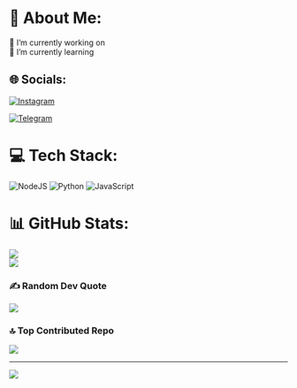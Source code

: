 # 💫 About Me:
🔭 I’m currently working on<br>🌱 I’m currently learning<br>


## 🌐 Socials:
[![Instagram](https://img.shields.io/badge/Instagram-%23E4405F.svg?logo=Instagram&logoColor=white)](https://instagram.com/@mr_uclml) 

[![Telegram](https://img.shields.io/badge/Telegram-%23E4405F.svg?logo=Telegram&logoColor=white)](https://trelegram.com/@mr_uclml)


# 💻 Tech Stack:
![NodeJS](https://img.shields.io/badge/node.js-6DA55F?style=for-the-badge&logo=node.js&logoColor=white) ![Python](https://img.shields.io/badge/python-3670A0?style=for-the-badge&logo=python&logoColor=ffdd54) ![JavaScript](https://img.shields.io/badge/javascript-%23323330.svg?style=for-the-badge&logo=javascript&logoColor=%23F7DF1E)

# 📊 GitHub Stats:
![](https://github-readme-streak-stats.herokuapp.com/?user=mr-uclml&theme=blue-green&hide_border=false)<br/>
![](https://github-readme-stats.vercel.app/api/top-langs/?username=mr-uclml&theme=blue-green&hide_border=false&include_all_commits=true&count_private=true&layout=compact)

### ✍️ Random Dev Quote
![](https://quotes-github-readme.vercel.app/api?type=horizontal&theme=radical)

### 🔝 Top Contributed Repo
![](https://github-contributor-stats.vercel.app/api?username=mr-uclml&limit=5&theme=dark&combine_all_yearly_contributions=true)

---
[![](https://visitcount.itsvg.in/api?id=mr-uclml&icon=0&color=0)](https://visitcount.itsvg.in)

<!-- Proudly created with GPRM ( https://gprm.itsvg.in ) -->
